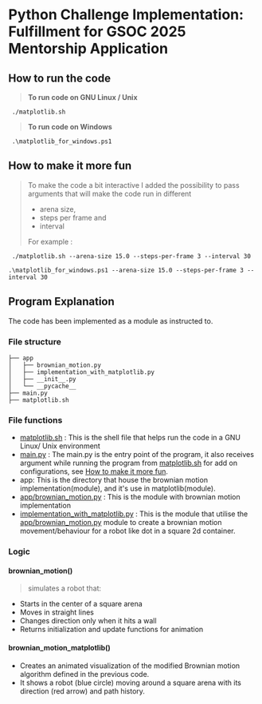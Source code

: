 # Python Challenge Implementation: Fulfillment for GSOC 2025 Mentorship Application

## How to run the code
> **To run code on GNU Linux / Unix**
```shell
 ./matplotlib.sh
```

> **To run code on Windows**
```shell
 .\matplotlib_for_windows.ps1
```
<a id="how-to-make-it-more-fun"></a>
## How to make it more fun
> To make the code a bit interactive I added the possibility to pass arguments
> that will make the code run in different 
> * arena size, 
> * steps per frame and 
> * interval
> 
> For example :
```shell
 ./matplotlib.sh --arena-size 15.0 --steps-per-frame 3 --interval 30
```
```shell
.\matplotlib_for_windows.ps1 --arena-size 15.0 --steps-per-frame 3 --interval 30
```

## Program Explanation
The code has been implemented as a module as instructed to.

### File structure 
```shell
├── app
│   ├── brownian_motion.py
│   ├── implementation_with_matplotlib.py
│   ├── __init__.py
│   └── __pycache__
├── main.py
├── matplotlib.sh
```

### File functions
* [matplotlib.sh](./matplotlib.sh) : This is the shell file that helps run the code in a GNU Linux/ Unix environment
* [main.py](./main.py) : The main.py is the entry point of the program, it also receives argument
while running the program from [matplotlib.sh](./matplotlib.sh)  for add on configurations, see [How to make it more fun](#how-to-make-it-more-fun).
* app: This is the directory that house the brownian motion implementation(module), and it's use in matplotlib(module).
* [app/brownian_motion.py](./app/brownian_motion.py) : This is the module with brownian motion implementation
* [implementation_with_matplotlib.py](app/implementation_with_matplotlib.py) : This is the module that utilise the [app/brownian_motion.py](./app/brownian_motion.py) module 
to create a brownian motion movement/behaviour for a robot like dot in a square 2d container.


### Logic

#### **brownian_motion()**

>simulates a robot that:
* Starts in the center of a square arena 
* Moves in straight lines 
* Changes direction only when it hits a wall 
* Returns initialization and update functions for animation

#### **brownian_motion_matplotlib()** 
* Creates an animated visualization of the modified 
Brownian motion algorithm defined in the previous code. <br>
* It shows a robot (blue circle) moving around a square arena with 
its direction (red arrow) and path history.